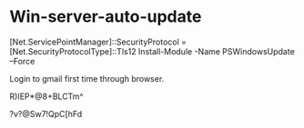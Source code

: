 # Win-server-auto-update

[Net.ServicePointManager]::SecurityProtocol = [Net.SecurityProtocolType]::Tls12
Install-Module -Name PSWindowsUpdate –Force

Login to gmail first time through browser.


R)IEP*@8+BLCTm^

?v?@Sw7!QpC[hFd